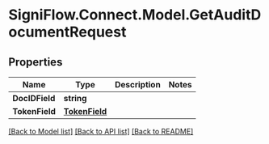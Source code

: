 
# SigniFlow.Connect.Model.GetAuditDocumentRequest

## Properties

Name | Type | Description | Notes
------------ | ------------- | ------------- | -------------
**DocIDField** | **string** |  | 
**TokenField** | [**TokenField**](TokenField.md) |  | 

[[Back to Model list]](../README.md#documentation-for-models)
[[Back to API list]](../README.md#documentation-for-api-endpoints)
[[Back to README]](../README.md)

